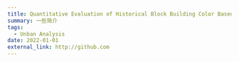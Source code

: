 ```yaml
---
title: Quantitative Evaluation of Historical Block Building Color Based on Street View Images
summary: 一些简介
tags:
  - Unban Analysis
date: 2022-01-01
external_link: http://github.com
---
```

